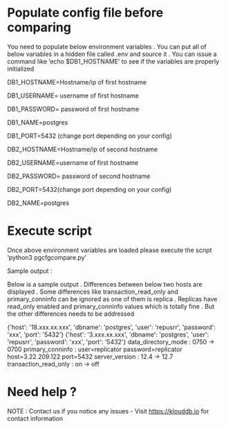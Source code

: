 
# Populate config file before comparing 

You need to populate below environment variables . You can put all of below variables in a hidden file called .env and source it . You can issue a command like ‘echo $DB1_HOSTNAME’ to see if the variables are properly initialized

DB1_HOSTNAME=Hostname/ip of first hostname

DB1_USERNAME= username of first hostname

DB1_PASSWORD= password of first hostname

DB1_NAME=postgres

DB1_PORT=5432 (change port depending on your config)

DB2_HOSTNAME=Hostname/ip of second hostname

DB2_USERNAME=username of first hostname

DB2_PASSWORD= password of second hostname

DB2_PORT=5432(change port depending on your config)

DB2_NAME=postgres

# Execute script 

Once above environment variables are loaded please execute the script ‘python3 pgcfgcompare.py’


Sample output :

Below is a sample output  . Differences between below two hosts are displayed . Some differences like transaction_read_only and primary_conninfo can be ignored as one of them is replica . Replicas have read_only enabled and primary_conninfo values which is totally fine . But the other differences needs to be addressed


{'host': '18.xxx.xx.xxx', 'dbname': 'postgres', 'user': 'repusrr', 'password': 'xxx', 'port': '5432'}
{'host': '3.xxx.xx.xxx', 'dbname': 'postgres', 'user': 'repusrr', 'password': 'xxx', 'port': '5432'}
data_directory_mode : 0750 -> 0700
primary_conninfo : user=replicator password=replicator host=3.22.209.122 port=5432 
server_version : 12.4 -> 12.7
transaction_read_only : on -> off

# Need help ?
NOTE : Contact us if you notice any issues - Visit https://klouddb.io for contact information
